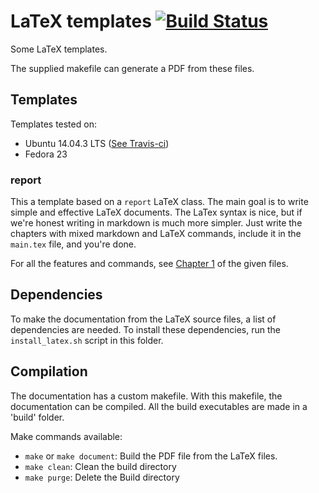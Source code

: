 # LaTeX templates [![Build Status](https://travis-ci.org/MrCrazyID/latex_templates.svg?branch=master)](https://travis-ci.org/MrCrazyID/latex_templates)

Some LaTeX templates.

The supplied makefile can generate a PDF from these files.

## Templates

Templates tested on:

-   Ubuntu 14.04.3 LTS ([See Travis-ci](https://travis-ci.org/MrCrazyID/latex_templates))
-   Fedora 23

### report

This a template based on a `report` LaTeX class.
The main goal is to write simple and effective LaTeX documents.
The LaTex syntax is nice,
but if we're honest writing in markdown is much more simpler.
Just write the chapters with mixed markdown and LaTeX commands,
include it in the `main.tex` file, and you're done.

For all the features and commands,
see [Chapter 1](./report/chapters/chapter1.md) of the given files.

## Dependencies

To make the documentation from the LaTeX source files,
a list of dependencies are needed.
To install these dependencies, run the `install_latex.sh` script in this folder.

## Compilation

The documentation has a custom makefile. With this makefile,
the documentation can be compiled.
All the build executables are made in a 'build' folder.

Make commands available:

-   `make` or `make document`: Build the PDF file from the LaTeX files.
-   `make clean`: Clean the build directory
-   `make purge`: Delete the Build directory
